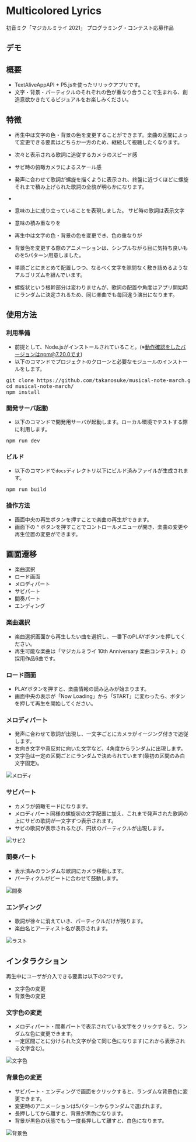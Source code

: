 # Multicolored Lyrics
初音ミク「マジカルミライ 2021」 プログラミング・コンテスト応募作品


## デモ

## 概要
* TextAliveAppAPI + P5.jsを使ったリリックアプリです。
* 文字・背景・パーティクルのそれぞれの色が重なり合うことで生まれる、創造意欲かきたてるビジュアルをお楽しみください。


## 特徴
* 再生中は文字の色・背景の色を変更することができます。楽曲の区間によって変更できる要素はどちらか一方のため、継続して視聴したくなります。
* 次々と表示される歌詞に追従するカメラのスピード感
* サビ時の俯瞰カメラによるスケール感
* 発声に合わせて歌詞が螺旋を描くように表示され、終盤に近づくほどに螺旋
それまで積み上げられた歌詞の全貌が明らかになります。
*
* 意味の上に成り立っていることを表現しました。
サビ時の歌詞は表示文字

* 意味の積み重なりを
* 再生中は文字の色・背景の色を変更でき、色の重なりが
* 背景色を変更する際のアニメーションは、シンプルながら目に気持ち良いものを5パターン用意しました。
* 単語ごとにまとめて配置しつつ、なるべく文字を隙間なく敷き詰めるようなアルゴリズムを組んでいます。
* 螺旋状という根幹部分は変わりませんが、歌詞の配置や角度はアプリ開始時にランダムに決定されるため、同じ楽曲でも毎回違う演出になります。


## 使用方法
### 利用準備
* 前提として、Node.jsがインストールされていること。(※動作確認をしたバージョンはnpm@7.20.0です)
* 以下のコマンドでプロジェクトのクローンと必要なモジュールのインストールをします。
<pre>
git clone https://github.com/takanosuke/musical-note-march.git
cd musical-note-march/
npm install
</pre>

### 開発サーバ起動
* 以下のコマンドで開発用サーバが起動します。ローカル環境でテストする際に利用します。
<pre>
npm run dev
</pre>

### ビルド
* 以下のコマンドで<code>docs</code>ディレクトリ以下にビルド済みファイルが生成されます。
<pre>
npm run build
</pre>

### 操作方法
* 画面中央の再生ボタンを押すことで楽曲の再生ができます。
* 画面下の ^ ボタンを押すことでコントロールメニューが開き、楽曲の変更や再生位置の変更ができます。

## 画面遷移

* 楽曲選択
* ロード画面
* メロディパート
* サビパート
* 間奏パート
* エンディング

### 楽曲選択
* 楽曲選択画面から再生したい曲を選択し、一番下のPLAYボタンを押してください。
* 再生可能な楽曲は「マジカルミライ 10th Anniversary 楽曲コンテスト」の採用作品6曲です。

### ロード画面
* PLAYボタンを押すと、楽曲情報の読み込みが始まります。
* 画面中央の表示が「Now Loading」から「START」に変わったら、ボタンを押して再生を開始してください。

### メロディパート
* 発声に合わせて歌詞が出現し、一文字ごとにカメラがイージング付きで追従します。
* 右向き文字や真反対に向いた文字など、4角度からランダムに出現します。
* 文字色は一定の区間ごとにランダムで決められています(最初の区間のみ白文字固定)。

![メロディ](https://user-images.githubusercontent.com/10074877/179974591-b3dd22c2-098a-4f77-8c75-df692cbf46c3.gif)

### サビパート
* カメラが俯瞰モードになります。
* メロディパート同様の螺旋状の文字配置に加え、これまで発声された歌詞の上にサビの歌詞が一文字ずつ表示されます。
* サビの歌詞が表示されるたび、円状のパーティクルが出現します。

![サビ2](https://user-images.githubusercontent.com/10074877/179977479-e6cad4ce-c884-4702-be81-128ada774fb6.gif)

### 間奏パート
* 表示済みのランダムな歌詞にカメラ移動します。
* パーティクルがビートに合わせて鼓動します。

![間奏](https://user-images.githubusercontent.com/10074877/179978146-63335f58-48f6-4bb2-bc34-a27b3e39ac3d.gif)

### エンディング
* 歌詞が徐々に消えていき、パーティクルだけが残ります。
* 楽曲名とアーティスト名が表示されます。

![ラスト](https://user-images.githubusercontent.com/10074877/179978648-aa84e0bf-e88e-4203-80cb-71f3d79c3bc3.gif)

## インタラクション
再生中にユーザが介入できる要素は以下の2つです。
* 文字色の変更
* 背景色の変更

### 文字色の変更
* メロディパート・間奏パートで表示されている文字をクリックすると、ランダムな色に変更できます。
* 一定区間ごとに分けられた文字が全て同じ色になります(これから表示される文字含む)。

![文字色](https://user-images.githubusercontent.com/10074877/179976745-bdf59bb1-9eb7-42d1-8b14-904228e7c798.gif)

### 背景色の変更
* サビパート・エンディングで画面をクリックすると、ランダムな背景色に変更できます。
* 変更時のアニメーションは5パターンからランダムで選ばれます。
* 長押ししてから離すと、背景が黒色になります。
* 背景が黒色の状態でもう一度長押しして離すと、白色になります。

![背景色](https://user-images.githubusercontent.com/10074877/179976954-5c568cf1-6584-42ca-b7ce-abe2e27ec9ab.gif)

